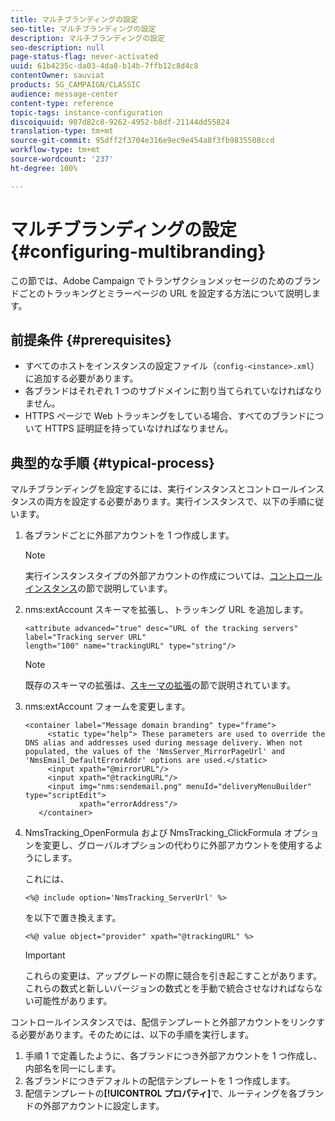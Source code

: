 ```yaml
---
title: マルチブランディングの設定
seo-title: マルチブランディングの設定
description: マルチブランディングの設定
seo-description: null
page-status-flag: never-activated
uuid: 61b4235c-da03-4da8-b14b-7ffb12c8d4c8
contentOwner: sauviat
products: SG_CAMPAIGN/CLASSIC
audience: message-center
content-type: reference
topic-tags: instance-configuration
discoiquuid: 907d82c8-9262-4952-b8df-21144dd55824
translation-type: tm+mt
source-git-commit: 95dff2f3704e316e9ec9e454a8f3fb9835508ccd
workflow-type: tm+mt
source-wordcount: '237'
ht-degree: 100%

---
```



# マルチブランディングの設定{#configuring-multibranding}

この節では、Adobe Campaign でトランザクションメッセージのためのブランドごとのトラッキングとミラーページの URL を設定する方法について説明します。

## 前提条件 {#prerequisites}

* すべてのホストをインスタンスの設定ファイル（`config-<instance>.xml`）に追加する必要があります。
* 各ブランドはそれぞれ 1 つのサブドメインに割り当てられていなければなりません。
* HTTPS ページで Web トラッキングをしている場合、すべてのブランドについて HTTPS 証明証を持っていなければなりません。

## 典型的な手順 {#typical-process}

マルチブランディングを設定するには、実行インスタンスとコントロールインスタンスの両方を設定する必要があります。実行インスタンスで、以下の手順に従います。

1. 各ブランドごとに外部アカウントを 1 つ作成します。

   >[!NOTE]
   >
   >実行インスタンスタイプの外部アカウントの作成については、[コントロールインスタンス](../../message-center/using/creating-a-shared-connection.md#control-instance)の節で説明しています。

1. nms:extAccount スキーマを拡張し、トラッキング URL を追加します。

   ```
   <attribute advanced="true" desc="URL of the tracking servers" label="Tracking server URL"
   length="100" name="trackingURL" type="string"/>
   ```

   >[!NOTE]
   >
   >既存のスキーマの拡張は、[スキーマの拡張](../../configuration/using/extending-a-schema.md)の節で説明されています。

1. nms:extAccount フォームを変更します。

   ```
   <container label="Message domain branding" type="frame">
        <static type="help"> These parameters are used to override the DNS alias and addresses used during message delivery. When not populated, the values of the 'NmsServer_MirrorPageUrl' and 'NmsEmail_DefaultErrorAddr' options are used.</static>
        <input xpath="@mirrorURL"/>
        <input xpath="@trackingURL"/>
        <input img="nms:sendemail.png" menuId="deliveryMenuBuilder" type="scriptEdit">
               xpath="errorAddress"/>
      </container>
   ```

1. NmsTracking_OpenFormula および NmsTracking_ClickFormula オプションを変更し、グローバルオプションの代わりに外部アカウントを使用するようにします。

   これには、

   ```
   <%@ include option='NmsTracking_ServerUrl' %>
   ```

   を以下で置き換えます。

   ```
   <%@ value object="provider" xpath="@trackingURL" %>
   ```

   >[!IMPORTANT]
   >
   >これらの変更は、アップグレードの際に競合を引き起こすことがあります。これらの数式と新しいバージョンの数式とを手動で統合させなければならない可能性があります。

コントロールインスタンスでは、配信テンプレートと外部アカウントをリンクする必要があります。そのためには、以下の手順を実行します。

1. 手順 1 で定義したように、各ブランドにつき外部アカウントを 1 つ作成し、内部名を同一にします。
1. 各ブランドにつきデフォルトの配信テンプレートを 1 つ作成します。
1. 配信テンプレートの&#x200B;**[!UICONTROL プロパティ]**&#x200B;で、ルーティングを各ブランドの外部アカウントに設定します。

